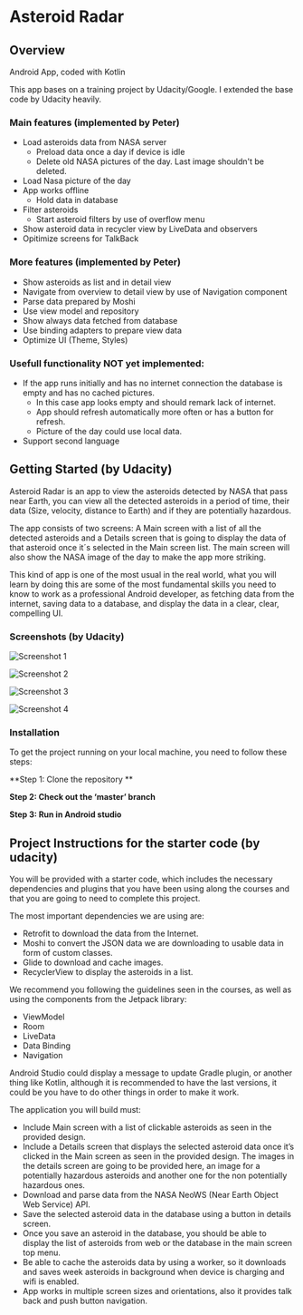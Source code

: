 # Asteroid Radar

## Overview

Android App, coded with Kotlin

This app bases on a training project by Udacity/Google.
I extended the base code by Udacity heavily.

### Main features (implemented by Peter)
- Load asteroids data from NASA server
    - Preload data once a day if device is idle
    - Delete old NASA pictures of the day. Last image shouldn't be deleted.
- Load Nasa picture of the day
- App works offline
    - Hold data in database
- Filter asteroids
    - Start asteroid filters by use of overflow menu
- Show asteroid data in recycler view by LiveData and observers
- Opitimize screens for TalkBack

### More features (implemented by Peter)
- Show asteroids as list and in detail view
- Navigate from overview to detail view by use of Navigation component
- Parse data prepared by Moshi
- Use view model and repository
- Show always data fetched from database
- Use binding adapters to prepare view data
- Optimize UI (Theme, Styles)

### Usefull functionality NOT yet implemented:
- If the app runs initially and has no internet connection the database is empty and has no cached pictures. 
    - In this case app looks empty and should remark lack of internet. 
    - App should refresh automatically more often or has a button for refresh.
    - Picture of the day could use local data.
- Support second language

## Getting Started (by Udacity)

Asteroid Radar is an app to view the asteroids detected by NASA that pass near Earth, you can view all the detected asteroids in a period of time, their data (Size, velocity, distance to Earth) and if they are potentially hazardous.

The app consists of two screens: A Main screen with a list of all the detected asteroids and a Details screen that is going to display the data of that asteroid once it´s selected in the Main screen list. The main screen will also show the NASA image of the day to make the app more striking.

This kind of app is one of the most usual in the real world, what you will learn by doing this are some of the most fundamental skills you need to know to work as a professional Android developer, as fetching data from the internet, saving data to a database, and display the data in a clear, clear, compelling UI.

### Screenshots (by Udacity)

![Screenshot 1](starter/screenshots/screen_1.png)

![Screenshot 2](starter/screenshots/screen_2.png)

![Screenshot 3](starter/screenshots/screen_3.png)

![Screenshot 4](starter/screenshots/screen_4.png)

### Installation

To get the project running on your local machine, you need to follow these steps:

**Step 1: Clone the repository **

**Step 2: Check out the ‘master’ branch**

**Step 3: Run in Android studio**



## Project Instructions for the starter code (by udacity)

You will be provided with a starter code, which includes the necessary dependencies and plugins that you have been using along the courses and that you are going to need to complete this project. 

The most important dependencies we are using are:
- Retrofit to download the data from the Internet.
- Moshi to convert the JSON data we are downloading to usable data in form of custom classes.
- Glide to download and cache images.
- RecyclerView to display the asteroids in a list.

We recommend you following the guidelines seen in the courses, as well as using the components from the Jetpack library:
- ViewModel
- Room
- LiveData
- Data Binding
- Navigation

Android Studio could display a message to update Gradle plugin, or another thing like Kotlin, although it is recommended to have the last versions, it could be you have to do other things in order to make it work.

The application you will build must:
- Include Main screen with a list of clickable asteroids as seen in the provided design.
- Include a Details screen that displays the selected asteroid data once it’s clicked in the Main screen as seen in the provided design. The images in the details screen are going to be provided here, an image for a potentially hazardous asteroids and another one for the non potentially hazardous ones.
- Download and parse data from the NASA NeoWS (Near Earth Object Web Service) API.
- Save the selected asteroid data in the database using a button in details screen.
- Once you save an asteroid in the database, you should be able to display the list of asteroids from web or the database in the main screen top menu.
- Be able to cache the asteroids data by using a worker, so it downloads and saves week asteroids in background when device is charging and wifi is enabled.
- App works in multiple screen sizes and orientations, also it provides talk back and push button navigation.
